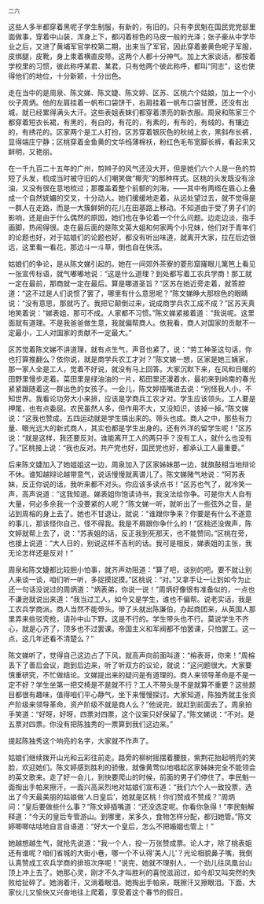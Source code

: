     二六 

   这些人多半都穿着黑呢子学生制服，有新的，有旧的。只有李民魁在国民党党部里面做事，穿着中山装，浑身上下，都闪着棕色的马皮一般的光泽；张子豪从中学毕业之后，又进了黄埔军官学校第二期，出来当了军官，因此穿着姜黄色呢子军服，皮绑腿，皮靴，身上束着横直皮带。这两个人都十分神气。加上大家谈话，都按着学校里的习惯，彼此称呼某君、某君，只有他两个彼此称呼，都叫“同志”，这也使得他们的地位，十分新颖，十分出色。

   走在当中的是周泉、陈文娣、陈文婕、陈文婷、区苏、区桃六个姑娘，加上一个小伙子周炳。他的左肩挂着一帆布口袋饼干，右肩挂着一帆布口袋甘蔗，还没有出城，就已经累得满头大汗。这些表姐表妹们都穿着漂亮的新衣服。周泉和陈家三个都穿着短衣长裙，有黑的，有白的，有花的，有素的，有布的，有绒的，有镶边的，有绣花的。区家两个是工人打扮，区苏穿着银灰色的秋绒上衣，黑斜布长裤，显得端庄宁静；区桃穿着金鱼黄的文华绉薄棉袄，粉红色毛布宽脚长裤，看起来又鲜明，又艳丽。

   在一千九百二十五年的广州，剪辫子的风气还没大开，但是她们六个人是一色的剪短了头发，梳成当时被守旧的人们嘲笑做“椰壳”的那种样式。区桃的头发既没有涂油，又没有很在意地梳过；那覆盖着整个前额的刘海，——其中有两绺在眉心上叠成一个自然妩媚的交叉，十分动人。她们缓缓地走着，从远处望过去，就不觉得是一群人在走路，而是一大簇鲜妍的花儿在田基路上移动。不知道由于受了男子们的影响，还是由于什么偶然的原因，她们也在争论着一个什么问题。边走边淡，指手画脚，热闹得很。走在最后面的是陈文英大姐和何家两个小兄妹，他们对于青年们的论题也好，对于姑娘们的论题也好，都没有听出味道，就离开大家，拉在后边很远，这里看一看花，那边斗一斗草，倒也自在快活。

   姑娘们的争论，是从陈文娣引起的。她在一间郊外茶寮的菱形窟窿眼儿篱笆上看见一张宣传标语，就气嘟嘟地说：“这是什么道理？到处都写着工农兵学商！那工就一定在最前，那商就一定在最后。算是哪道圣旨？”区苏在她近旁走着，就答腔道：“这不过是人们说惯了罢了，哪里有什么意思呢？”陈文娣睁大那棕色的眼睛说：“没有意思，那就巧了。我把它颠倒过来，说成商学兵农工成不成？”区苏天真地笑着说：“娣表姐，那可不成。人家都不习惯。”陈文娣紧接着道：“我说呢。这里面就有道理。不是我爸爸做生意，我就偏帮商人。依我看，商人对国家的贡献不一定最小，工人对国家的贡献不一定最大。”

   区苏觉着陈文娣不讲道理，就有点生气，声音也紧了，说：“劳工神圣这句话，你也打算推翻么？依你说，就是商学兵农工才对？”陈文娣一想，区家是她三姨家，那一家人全是工人，觉着不好说，就没有马上回答。大家沉默下来，在风和日暖的田野里慢步走着。菜田里是绿油油的一片，稻田里还漫着水，最初来到岭南的春光紧紧跟随着这一群出色的女孩子。一会儿，陈文婷插嘴进去说：“别怪我人小，不知世界。我看论功劳大小来排，应该是学商兵工农才对。学生应该领头。工人要是押尾，也有点委屈。农民虽然人多，但作用不大，又没知识，该掉一掉。”陈文娣说：“这我也赞成。五四运动就是学生搞出来的。带头也成。商人之中，那些有力量、眼光远大的新式商人，其实也都是学生出身的。还有外洋的留学生呢！”区苏说：“就是这样，我还要反对。谁能离开工人的两只手？没有工人，就什么也没有了。”区桃接上说：“我也反对。共产党也好，国民党也好，都承认工人最重要。”

   后来陈文婕加入了她姐姐这一边，周泉加入了区家姊妹那一边，就旗鼓相当地辩论不休。谁知越辩论越带意气，说话慢慢就离谱儿了。陈文娣赌气地说：“阿苏表妹，反正你说的话，我听来都不对头。你应该多读点书！”区苏也气了，就冷笑一声，高声说道：“这我知道。娣表姐你饱读诗书，我没法给你争。可是你大人自有大量，何必多余我一个没要紧的人呢？”陈文娣一听，就听出了一些弦外之音，是沾到周榕的身上去了。她也不甘退让，就说：“谁跟你争来？你要是有什么不遂意的事儿，那该怪你自己，怪不得我。我是不屑跟你争什么的！”区桃还没做声，陈文婷就帮上去了，说：“苏表姐的话，反正我到死那天，也不能赞同。”区桃在旁，也接上说道：“大人日的，别说这样不吉利的话。我可是相反，娣表姐的主张，我无论怎样还是反对！”

   周泉和陈文婕都比较胆小怕事，就齐声劝阻道：“算了吧，谈别的吧。要不就让别人来谈一谈，咱们听一听，多捉摸捉摸。”区桃说：“对。”又拿手让一让到如今为止还一句话没说过的周炳道：“炳表弟，你说一说！”周炳好像很有准备似的，一点也不谦逊就说出来道：“我当过工人，如今又是学生，谁也不偏帮。说老实话，我是工农兵学商派。商人当然不能带头。带了头就出陈廉伯，办起商团来，从英国人那里弄来些驳壳枪，请孙中山下野。这是不行的。学生带头也不行。莫说学生不齐心，就是心齐了，顶多也不过罢课。帝国主义和军阀都不怕罢课，只怕罢工。这一点，这几年还看不清楚么？”

   陈文娣听了，觉得自己这边占了下风，就高声向前面叫道：“榕表哥，你来！”周榕丢下了善后会议，跑到后边来，听了听双方的议论，就说：“这问题很大。大家要慎重研究，不忙做结论。文娣提出来的疑问是有道理的。商人来领导革命是不是一定不好？学生坐第一把交椅是不是就不行？工人不带头是不是就算不重要？这些题目都很有趣味，值得咱们平心静气，坐下来慢慢探讨。大家知道，陈独秀就主张资产阶级来领导革命，资产阶级不就是商人么？”他说完，就赶到前面去了。周泉拍手笑道：“好呀，好呀，四票对四票，这个议案只好保留了。”陈文娣说：“不对。是五票对四票。你没有把陈独秀的一票算到我们这边来。”

   提起陈独秀这个响亮的名字，大家就不作声了。

   姑娘们继续拨开山光和云彩往前走。路旁的柳树摇摆着腰肢，紫荆花抬起明亮的笑脸，欢迎她们。陈文婷感到胜利的骄傲，就像黄莺似地唱起区家姊妹完全不能领会的英文歌来。走了好一会儿，到快要爬山的时候，前面的男子们停住了。李民魁一面掏出手帕来擦汗，一面兴高采烈地对姑娘们宣布道：“我们六个人一致投票，选出了今天最美丽的姑娘做‘人日皇后’，她就是区桃！你们赞成不赞成？”周炳问：“皇后要做些什么事？”陈文婷插嘴道：“还没选定呢。你看你急得！”李民魁解释道：“今天的皇后专管游山。到哪里，呆多久，食物怎样分配，都归她管。”陈文婷唧唧咕咕地自言自语道：“好大一个皇后，怎么不把婚姻也管上！”

   她越想越生气，就抢先说道：“我一个人，投一万张赞成票。论人才，除了桃表姐还有谁呢？咱们省城的大街小巷，哪一个不认得‘美人儿’？光论相貌鼻子嘴，我倒认真赞成工农兵学商的排班次序呢！”说完，她就不理别人，一个劲儿往凤凰台山顶上冲上去了。她那心灵，刚才不久才叫胜利的喜悦滋润过，如今却又叫突然的失败给扯碎了。她淌着汗，又淌着眼泪。她掏出手帕来，既擦汗又擦眼泪。下面，大家伙儿又愉快又兴奋地往上爬着，享受着这个春节的假日。

